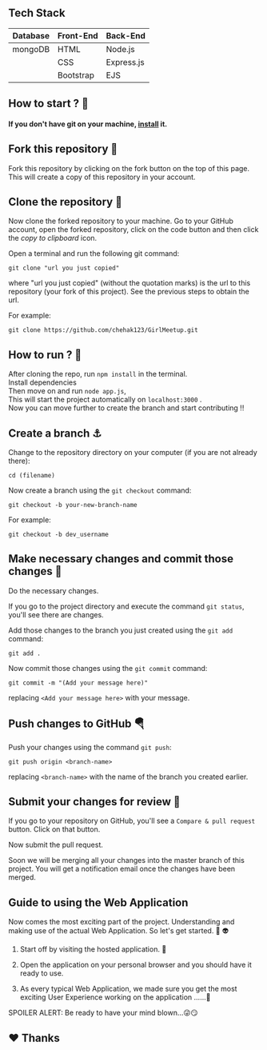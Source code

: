 

## Tech Stack

| Database | Front-End | Back-End   |
| -------- | --------- | ---------- |
| mongoDB  | HTML      | Node.js    |
| &nbsp;   | CSS       | Express.js |
| &nbsp;   | Bootstrap | EJS        |

## How to start ? 🎪


#### If you don't have git on your machine, [install](https://help.github.com/articles/set-up-git/) it.

## Fork this repository 🚀

Fork this repository by clicking on the fork button on the top of this page.
This will create a copy of this repository in your account.

## Clone the repository 🏁

Now clone the forked repository to your machine. Go to your GitHub account, open the forked repository, click on the code button and then click the _copy to clipboard_ icon.

Open a terminal and run the following git command:

```
git clone "url you just copied"
```

where "url you just copied" (without the quotation marks) is the url to this repository (your fork of this project). See the previous steps to obtain the url.

For example:

```
git clone https://github.com/chehak123/GirlMeetup.git
```

## How to run ? 🛴

After cloning the repo, run `npm install` in the terminal. <br>
Install dependencies <br>
Then move on and run `node app.js`,<br>
This will start the project automatically on `localhost:3000` .<br>
Now you can move further to create the branch and start contributing !!

## Create a branch ⚓

Change to the repository directory on your computer (if you are not already there):

```
cd (filename)
```

Now create a branch using the `git checkout` command:

```
git checkout -b your-new-branch-name
```

For example:

```
git checkout -b dev_username
```

## Make necessary changes and commit those changes 🚏

Do the necessary changes.

If you go to the project directory and execute the command `git status`, you'll see there are changes.

Add those changes to the branch you just created using the `git add` command:

```
git add .
```

Now commit those changes using the `git commit` command:

```
git commit -m "(Add your message here)"
```

replacing `<Add your message here>` with your message.

## Push changes to GitHub 🪂

Push your changes using the command `git push`:

```
git push origin <branch-name>
```

replacing `<branch-name>` with the name of the branch you created earlier.

## Submit your changes for review 🚩

If you go to your repository on GitHub, you'll see a `Compare & pull request` button. Click on that button.

Now submit the pull request.

Soon we will be merging all your changes into the master branch of this project. You will get a notification email once the changes have been merged.

## Guide to using the Web Application

Now comes the most exciting part of the project. Understanding and making use of the actual Web Application. So let's get started. 🥳 👽

1. Start off by visiting the hosted application. 👻

2. Open the application on your personal browser and you should have it ready to use.

3. As every typical Web Application, we made sure you get the most exciting User Experience working on the application ......🧓

SPOILER ALERT: Be ready to have your mind blown...😜😏


## ❤️ Thanks
